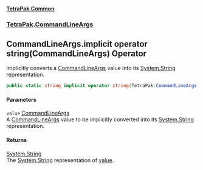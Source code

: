 #### [TetraPak.Common](index.md 'index')
### [TetraPak](TetraPak.md 'TetraPak').[CommandLineArgs](TetraPak_CommandLineArgs.md 'TetraPak.CommandLineArgs')
## CommandLineArgs.implicit operator string(CommandLineArgs) Operator
Implicitly converts a [CommandLineArgs](TetraPak_CommandLineArgs.md 'TetraPak.CommandLineArgs') value into its [System.String](https://docs.microsoft.com/en-us/dotnet/api/System.String 'System.String') representation.  
```csharp
public static string implicit operator string(TetraPak.CommandLineArgs value);
```
#### Parameters
<a name='TetraPak_CommandLineArgs_op_Implicitstring(TetraPak_CommandLineArgs)_value'></a>
`value` [CommandLineArgs](TetraPak_CommandLineArgs.md 'TetraPak.CommandLineArgs')  
A [CommandLineArgs](TetraPak_CommandLineArgs.md 'TetraPak.CommandLineArgs') value to be implicitly converted into its [System.String](https://docs.microsoft.com/en-us/dotnet/api/System.String 'System.String') representation.  
  
#### Returns
[System.String](https://docs.microsoft.com/en-us/dotnet/api/System.String 'System.String')  
The [System.String](https://docs.microsoft.com/en-us/dotnet/api/System.String 'System.String') representation of [value](TetraPak_CommandLineArgs_op_Implicitstring(TetraPak_CommandLineArgs).md#TetraPak_CommandLineArgs_op_Implicitstring(TetraPak_CommandLineArgs)_value 'TetraPak.CommandLineArgs.op_Implicit string(TetraPak.CommandLineArgs).value').  
